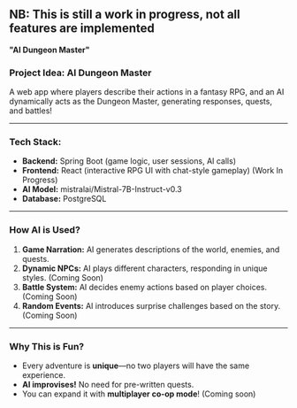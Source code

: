 ## **NB: This is still a work in progress, not all features are implemented**

**"AI Dungeon Master"**  

### **Project Idea: AI Dungeon Master**  
A web app where players describe their actions in a fantasy RPG, and an AI dynamically acts as the Dungeon Master, generating responses, quests, and battles!  

---

### **Tech Stack:**  
- **Backend:** Spring Boot (game logic, user sessions, AI calls)  
- **Frontend:** React (interactive RPG UI with chat-style gameplay)  (Work In Progress)
- **AI Model:** mistralai/Mistral-7B-Instruct-v0.3 
- **Database:** PostgreSQL 

---

### **How AI is Used?**  
1. **Game Narration:** AI generates descriptions of the world, enemies, and quests.  
2. **Dynamic NPCs:** AI plays different characters, responding in unique styles.  (Coming Soon)
3. **Battle System:** AI decides enemy actions based on player choices.  (Coming Soon)
4. **Random Events:** AI introduces surprise challenges based on the story.  (Coming Soon)

---

### **Why This is Fun?**  
- Every adventure is **unique**—no two players will have the same experience.  
- **AI improvises!** No need for pre-written quests.  
- You can expand it with **multiplayer co-op mode**!  (Coming soon)

